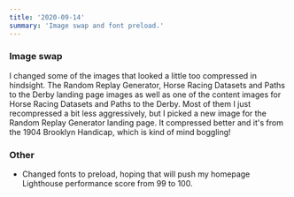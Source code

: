 ```yaml
---
title: '2020-09-14'
summary: 'Image swap and font preload.'
---
```


### Image swap
I changed some of the images that looked a little too compressed in hindsight. The Random Replay Generator, Horse Racing Datasets and Paths to the Derby landing page images as well as one of the content images for Horse Racing Datasets and Paths to the Derby. Most of them I just recompressed a bit less aggressively, but I picked a new image for the Random Replay Generator landing page. It compressed better and it's from the 1904 Brooklyn Handicap, which is kind of mind boggling!

### Other
* Changed fonts to preload, hoping that will push my homepage Lighthouse performance score from 99 to 100.
